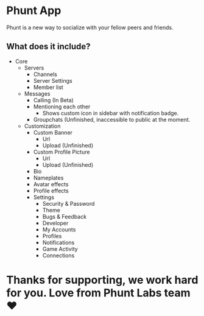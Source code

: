 # Phunt App

Phunt is a new way to socialize with your fellow peers and friends.


## What does it include?

- Core
    - Servers
        - Channels
        - Server Settings
        - Member list
    - Messages
        - Calling (In Beta)
        - Mentioning each other
            - Shows custom icon in sidebar with notification badge.
        - Groupchats (Unfinished, inaccessible to public at the moment.
    - Customization
        - Custom Banner
           - Url
           - Upload (Unfinished)
        - Custom Profile Picture
          - Url
          - Upload (Unfinished)
        - Bio
        - Nameplates
        - Avatar effects
        - Profile effects
      - Settings
          - Security & Password
          - Theme
          - Bugs & Feedback
          - Developer
          - My Accounts
          - Profiles
          - Notifications
          - Game Activity
          - Connections
            
# Thanks for supporting, we work hard for you. Love from Phunt Labs team ❤️
